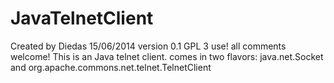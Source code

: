 JavaTelnetClient
================

Created by Diedas 15/06/2014
version 0.1
GPL 3
use! all comments welcome!
This is an Java telnet client. comes in two flavors: java.net.Socket and org.apache.commons.net.telnet.TelnetClient

